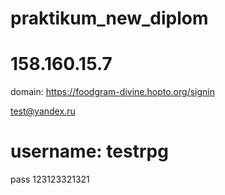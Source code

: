 # praktikum_new_diplom


# 158.160.15.7

domain: https://foodgram-divine.hopto.org/signin

test@yandex.ru
# username: testrpg
pass 123123321321